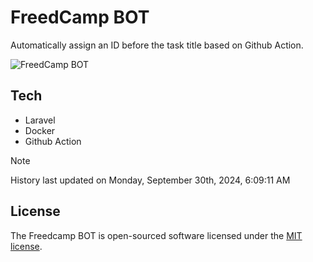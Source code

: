 # FreedCamp BOT

Automatically assign an ID before the task title based on Github Action.

![FreedCamp BOT](https://repository-images.githubusercontent.com/737932867/7d34798b-2680-471c-b089-a78a718d3d6a)

## Tech

- Laravel
- Docker
- Github Action

> [!NOTE]  
> History last updated on Monday, September 30th, 2024, 6:09:11 AM

## License

The Freedcamp BOT is open-sourced software licensed under the [MIT license](https://opensource.org/licenses/MIT).
